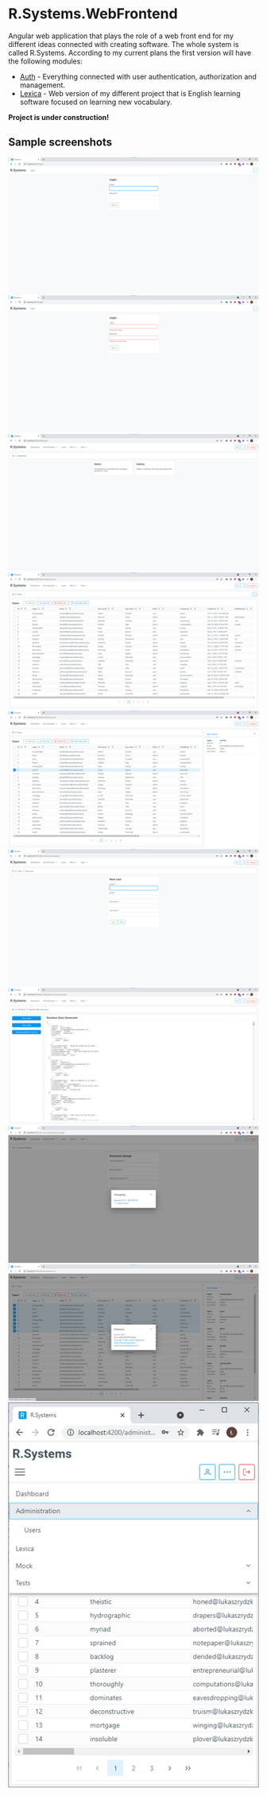 # R.Systems.WebFrontend

Angular web application that plays the role of a web front end for my different ideas connected with creating software.
The whole system is called R.Systems. According to my current plans the first version will have the following modules:

- [Auth](https://github.com/lrydzkowski/R.Systems.Auth) - Everything connected with user authentication, authorization and management.
- [Lexica](https://github.com/lrydzkowski/R.Systems.Lexica) - Web version of my different project that is English learning software focused on learning new vocabulary.

**Project is under construction!**

## Sample screenshots

![login](/doc/screenshots/01-login.png)
![login-form-validation-errors](/doc/screenshots/02-login-form-validation-errors.png)
![dashboard](/doc/screenshots/03-dashboard.png)
![users-list](/doc/screenshots/04-users-list.png)
![users-list-with-right-panel](/doc/screenshots/05-users-list-with-right-panel.png)
![new-user-form](/doc/screenshots/06-new-user-form.png)
![random-data-generator](/doc/screenshots/07-random-data-generator.png)
![changelog](/doc/screenshots/08-changelog.png)
![about-app](/doc/screenshots/09-about-app.png)
![rwd](/doc/screenshots/10-rwd.png)
